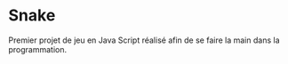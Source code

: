 # Snake
Premier projet de jeu en Java Script réalisé afin de se faire la main dans la programmation.
